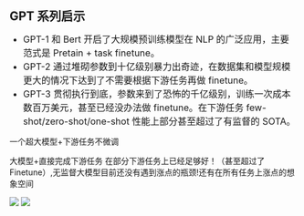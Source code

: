 # GPT 系列启示

<Transform :scale="0.9">

- GPT-1 和 Bert 开启了大规模预训练模型在 NLP 的广泛应用，主要范式是 Pretain + task finetune。
- GPT-2 通过堆砌参数到十亿级别暴力出奇迹，在数据集和模型规模更大的情况下达到了不需要根据下游任务再做 finetune。
- GPT-3 贯彻执行到底，参数来到了恐怖的千亿级别，训练一次成本数百万美元，甚至已经没办法做 finetune。在下游任务 few-shot/zero-shot/one-shot 性能上部分甚至超过了有监督的 SOTA。

<div class="text-center">
一个超大模型+下游任务不微调
<p>大模型+直接完成下游任务 在部分下游任务上已经足够好！（甚至超过了Finetune）,无监督大模型目前还没有遇到涨点的瓶颈!还有在所有任务上涨点的想象空间</p>

<div flex="~ flex-center items-center justify-center">
<img src="/gpt3-pwl.jpg" class="mx-auto" w="45%" h="~"/>
<img src="/gpt3-pic.jpg" class="mx-auto" w="45%" h="~"/>
</div>

<div grid="~ cols-3 gap-0">
</div>

<div>
</div>
</div>

</Transform>

<!-- 
Bert 走向的是亲民路线，GPT 走向的是超大型模型垄断市场的路线（有人称之为 MASS model as serveice）。

GPT-1 和 Bert 开启了大规模预训练模型在 NLP 的广泛应用，主要范式是 Pretain + task finetune。
- GPT-2 通过堆砌参数到billion级别暴力出奇迹，在数据集和模型规模更大的情况下达到了不需要根据下游任务再做 finetune，超越大部分few-shot方法，并且发现无/自监督大模型还可以继续开发，
- GPT-3 贯彻执行到底，参数来到了恐怖的千亿级别，训练一次成本数百万美元，甚至已经没办法做 finetune。在 few-shot/zero-shot/one-shot 性能上部分任务甚至超过了有监督的 SOTA。

即可以说 GPT 用财大气粗搞出了各AI公司大模型的军备竞赛，并且目前虽然成本在逐步上升，但是性能还未能达到瓶颈。大模型+直接完成下游任务 在大部分下游任务上已经足够惊艳！

-->

<style>
h1 {
  font-size: 21px !important;
}
ul{
  li{
      font-size: 16px !important;
  }
}
</style>
